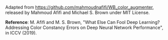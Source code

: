 Adapted from https://github.com/mahmoudnafifi/WB_color_augmenter,
released by Mahmoud Afifi and Michael S. Brown under MIT License.

**Reference**:
M. Afifi and M. S. Brown, "What Else Can Fool Deep Learning? Addressing Color
Constancy Errors on Deep Neural Network Performance", in ICCV (2019).
